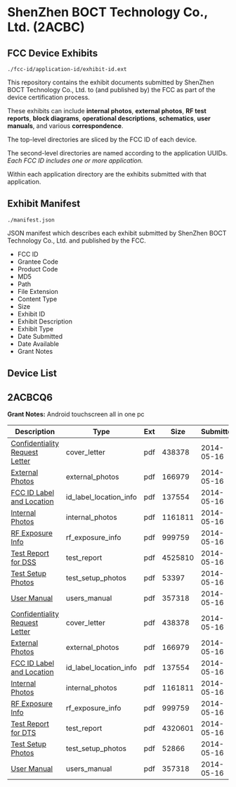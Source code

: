 # ShenZhen BOCT Technology Co., Ltd. (2ACBC)
## FCC Device Exhibits

```
./fcc-id/application-id/exhibit-id.ext
```

This repository contains the exhibit documents submitted by ShenZhen BOCT Technology Co., Ltd. to (and published by) the FCC as part of the device certification process.

These exhibits can include **internal photos**, **external photos**, **RF test reports**, **block diagrams**, **operational descriptions**, **schematics**, **user manuals**, and various **correspondence**.

The top-level directories are sliced by the FCC ID of each device.

The second-level directories are named according to the application UUIDs. *Each FCC ID includes one or more application.*

Within each application directory are the exhibits submitted with that application. 

## Exhibit Manifest

```
./manifest.json
```

JSON manifest which describes each exhibit submitted by ShenZhen BOCT Technology Co., Ltd. and published by the FCC.

- FCC ID
- Grantee Code
- Product Code
- MD5
- Path
- File Extension
- Content Type
- Size
- Exhibit ID
- Exhibit Description
- Exhibit Type
- Date Submitted
- Date Available
- Grant Notes

## Device List
## 2ACBCQ6
**Grant Notes:** Android touchscreen all in one pc

| Description | Type | Ext | Size | Submitted | Available |
| ----------- | ---- | --- | ---- | --------- | --------- |
| [Confidentiality Request Letter](2ACBCQ6/d0f63eef2f3b872484c7ec5218fb703b/2268840.pdf) | cover_letter | pdf | 438378 | 2014-05-16 | 2014-05-16 |
| [External Photos](2ACBCQ6/d0f63eef2f3b872484c7ec5218fb703b/2268841.pdf) | external_photos | pdf | 166979 | 2014-05-16 | 2014-05-16 |
| [FCC ID Label and Location](2ACBCQ6/d0f63eef2f3b872484c7ec5218fb703b/2268843.pdf) | id_label_location_info | pdf | 137554 | 2014-05-16 | 2014-05-16 |
| [Internal Photos](2ACBCQ6/d0f63eef2f3b872484c7ec5218fb703b/2268842.pdf) | internal_photos | pdf | 1161811 | 2014-05-16 | 2014-05-16 |
| [RF Exposure Info](2ACBCQ6/d0f63eef2f3b872484c7ec5218fb703b/2268847.pdf) | rf_exposure_info | pdf | 999759 | 2014-05-16 | 2014-05-16 |
| [Test Report for DSS](2ACBCQ6/d0f63eef2f3b872484c7ec5218fb703b/2268869.pdf) | test_report | pdf | 4525810 | 2014-05-16 | 2014-05-16 |
| [Test Setup Photos](2ACBCQ6/d0f63eef2f3b872484c7ec5218fb703b/2268868.pdf) | test_setup_photos | pdf | 53397 | 2014-05-16 | 2014-05-16 |
| [User Manual](2ACBCQ6/d0f63eef2f3b872484c7ec5218fb703b/2268846.pdf) | users_manual | pdf | 357318 | 2014-05-16 | 2014-05-16 |
| [Confidentiality Request Letter](2ACBCQ6/48b5c235f32806e4e8ad06c6d83936cc/2268840.pdf) | cover_letter | pdf | 438378 | 2014-05-16 | 2014-05-16 |
| [External Photos](2ACBCQ6/48b5c235f32806e4e8ad06c6d83936cc/2268841.pdf) | external_photos | pdf | 166979 | 2014-05-16 | 2014-05-16 |
| [FCC ID Label and Location](2ACBCQ6/48b5c235f32806e4e8ad06c6d83936cc/2268843.pdf) | id_label_location_info | pdf | 137554 | 2014-05-16 | 2014-05-16 |
| [Internal Photos](2ACBCQ6/48b5c235f32806e4e8ad06c6d83936cc/2268842.pdf) | internal_photos | pdf | 1161811 | 2014-05-16 | 2014-05-16 |
| [RF Exposure Info](2ACBCQ6/48b5c235f32806e4e8ad06c6d83936cc/2268847.pdf) | rf_exposure_info | pdf | 999759 | 2014-05-16 | 2014-05-16 |
| [Test Report for DTS](2ACBCQ6/48b5c235f32806e4e8ad06c6d83936cc/2268845.pdf) | test_report | pdf | 4320601 | 2014-05-16 | 2014-05-16 |
| [Test Setup Photos](2ACBCQ6/48b5c235f32806e4e8ad06c6d83936cc/2268844.pdf) | test_setup_photos | pdf | 52866 | 2014-05-16 | 2014-05-16 |
| [User Manual](2ACBCQ6/48b5c235f32806e4e8ad06c6d83936cc/2268846.pdf) | users_manual | pdf | 357318 | 2014-05-16 | 2014-05-16 |
